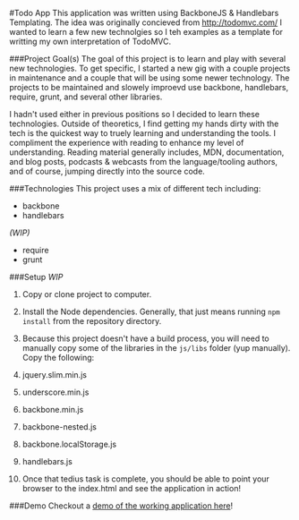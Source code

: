 #Todo App 
This application was written using BackboneJS & Handlebars Templating. The idea was originally concieved from http://todomvc.com/ 
I wanted to learn a few new technolgies so I teh examples as a template for writting my own interpretation of TodoMVC.
 
###Project Goal(s)
The goal of this project is to learn and play with several new technologies. To get specific, I started a new gig with a 
couple projects in maintenance and a couple that will be using some newer technology. The projects to be maintained and 
slowely improevd use backbone, handlebars, require, grunt, and several other libraries.

I hadn't used either in previous positions so I decided to learn these technologies. Outside of theoretics, I find getting 
my hands dirty with the tech is the quickest way to truely learning and understanding the tools. I compliment the experience 
with reading to enhance my level of understanding. Reading material generally includes, MDN, documentation, and blog posts, 
podcasts & webcasts from the language/tooling authors, and of course, jumping directly into the source code.

###Technologies
This project uses a mix of different tech including:
- backbone
- handlebars

*(WIP)*
- require
- grunt

###Setup
*WIP*
1. Copy or clone project to computer.
1. Install the Node dependencies. Generally, that just means running `npm install` from the repository directory.
1. Because this project doesn't have a build process, you will need to manually copy some of the libraries in the `js/libs` folder (yup manually). Copy the following:

2. jquery.slim.min.js
2. underscore.min.js
2. backbone.min.js
2. backbone-nested.js
2. backbone.localStorage.js
2. handlebars.js

1. Once that tedius task is complete, you should be able to point your browser to the index.html and see the application in action!

###Demo
Checkout a [demo of the working application here](https://jagretz.github.io/todo-backbone/)!

